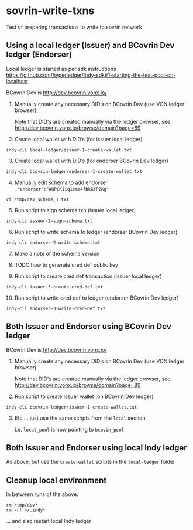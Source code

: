 # sovrin-write-txns
Test of preparing transactions to write to sovrin network


## Using a local ledger (Issuer) and BCovrin Dev ledger (Endorser)

Local ledger is started as per sdk instructions https://github.com/hyperledger/indy-sdk#1-starting-the-test-pool-on-localhost

BCovrin Dev is http://dev.bcovrin.vonx.io/

1. Manually create any necessary DID’s on BCovrin Dev
   (use VON ledger browser)

   Note that DID's are created manually via the ledger browser, see http://dev.bcovrin.vonx.io/browse/domain?page=89

2. Create local wallet with DID’s (for issuer local ledger)

```
indy-cli local-ledger/issuer-1-create-wallet.txt
```

3. Create local wallet with DID’s (for endorser BCovrin Dev ledger)

```
indy-cli bcovrin-ledger/endorser-1-create-wallet.txt
```

4. Manually edit schema to add endorser `,"endorser":"AUPCKiiq1ema4fbkXYP2Kg"`

```
vi /tmp/dev_schema_1.txt
```

5. Run script to sign schema txn (issuer local ledger)

```
indy-cli issuer-2-sign-schema.txt
```

6. Run script to write schema to ledger (endorser BCovrin Dev ledger)

```
indy-cli endorser-2-write-schema.txt
```

7. Make a note of the schema version

8. TODO how to generate cred def public key

9. Run script to create cred def transaction (issuer local ledger)

```
indy-cli issuer-3-create-cred-def.txt
```

10. Run script to write cred def to ledger (endorser BCovrin Dev ledger)

```
indy-cli endorser-3-write-cred-def.txt
```


## Both Issuer and Endorser using BCovrin Dev ledger

BCovrin Dev is http://dev.bcovrin.vonx.io/

1. Manually create any necessary DID’s on BCovrin Dev
   (use VON ledger browser)

   Note that DID's are created manually via the ledger browser, see http://dev.bcovrin.vonx.io/browse/domain?page=89

2. Run script to create Issuer wallet (on BCovrin Dev ledger)

```
indy-cli bcovrin-ledger/issuer-1-create-wallet.txt
```

3. Etc ... just use the same scripts from the `local` section

   i.e. `local_pool` is now pointing to `bcovin_pool`


## Both Issuer and Endorser using local Indy ledger

As above, but use the `create-wallet` scripts in the `local-ledger` folder


## Cleanup local environment

In between runs of the above:

```
rm /tmp/dev*
rm -rf ~/.indy*
```

... and also restart local Indy ledger

